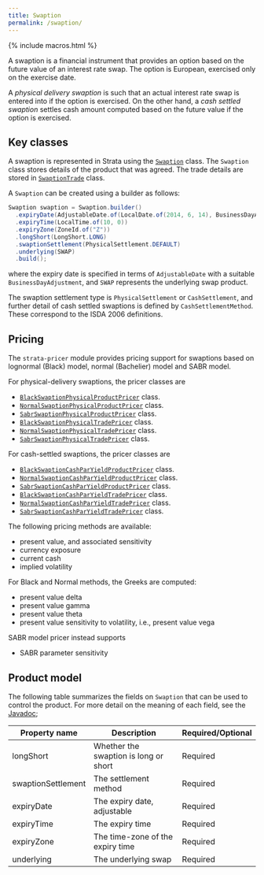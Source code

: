 ```yaml
---
title: Swaption
permalink: /swaption/
---
```


{% include macros.html %}

A swaption is a financial instrument that provides an option based on the future value of an interest rate swap.
The option is European, exercised only on the exercise date.

A *physical delivery swaption* is such that an actual interest rate swap is entered into if the option is exercised.
On the other hand, a *cash settled swaption* settles cash amount computed based on the future value if the option is exercised.


## Key classes

A swaption is represented in Strata using the [`Swaption`]({{site.baseurl}}/apidocs/com/opengamma/strata/product/swaption/Swaption.html) class.
The `Swaption` class stores details of the product that was agreed.
The trade details are stored in [`SwaptionTrade`]({{site.baseurl}}/apidocs/com/opengamma/strata/product/swaption/SwaptionTrade.html) class.

A `Swaption` can be created using a builder as follows:

```java
Swaption swaption = Swaption.builder()
  .expiryDate(AdjustableDate.of(LocalDate.of(2014, 6, 14), BusinessDayAdjustment.of(FOLLOWING, HolidayCalendars.USNY)))
  .expiryTime(LocalTime.of(10, 0))
  .expiryZone(ZoneId.of("Z"))
  .longShort(LongShort.LONG)
  .swaptionSettlement(PhysicalSettlement.DEFAULT)
  .underlying(SWAP)
  .build();
```

where the expiry date is specified in terms of `AdjustableDate` with a suitable `BusinessDayAdjustment`, and `SWAP` represents the underlying swap product. 

The swaption settlement type is `PhysicalSettlement` or `CashSettlement`, and further detail of cash settled swaptions is defined by `CashSettlementMethod`.
These correspond to the ISDA 2006 definitions.


## Pricing

The `strata-pricer` module provides pricing support for swaptions based on lognormal (Black) model, normal (Bachelier) model and SABR model.

For physical-delivery swaptions, the pricer classes are

* [`BlackSwaptionPhysicalProductPricer`]({{site.baseurl}}/apidocs/com/opengamma/strata/pricer/swaption/BlackSwaptionPhysicalProductPricer.html) class.
* [`NormalSwaptionPhysicalProductPricer`]({{site.baseurl}}/apidocs/com/opengamma/strata/pricer/swaption/NormalSwaptionPhysicalProductPricer.html) class.
* [`SabrSwaptionPhysicalProductPricer`]({{site.baseurl}}/apidocs/com/opengamma/strata/pricer/swaption/SabrSwaptionPhysicalProductPricer.html) class.
* [`BlackSwaptionPhysicalTradePricer`]({{site.baseurl}}/apidocs/com/opengamma/strata/pricer/swaption/BlackSwaptionPhysicalTradePricer.html) class.
* [`NormalSwaptionPhysicalTradePricer`]({{site.baseurl}}/apidocs/com/opengamma/strata/pricer/swaption/NormalSwaptionPhysicalTradePricer.html) class.
* [`SabrSwaptionPhysicalTradePricer`]({{site.baseurl}}/apidocs/com/opengamma/strata/pricer/swaption/SabrSwaptionPhysicalTradePricer.html) class.

For cash-settled swaptions, the pricer classes are

* [`BlackSwaptionCashParYieldProductPricer`]({{site.baseurl}}/apidocs/com/opengamma/strata/pricer/swaption/BlackSwaptionCashParYieldProductPricer.html) class.
* [`NormalSwaptionCashParYieldProductPricer`]({{site.baseurl}}/apidocs/com/opengamma/strata/pricer/swaption/NormalSwaptionCashParYieldProductPricer.html) class.
* [`SabrSwaptionCashParYieldProductPricer`]({{site.baseurl}}/apidocs/com/opengamma/strata/pricer/swaption/SabrSwaptionCashParYieldProductPricer.html) class.
* [`BlackSwaptionCashParYieldTradePricer`]({{site.baseurl}}/apidocs/com/opengamma/strata/pricer/swaption/BlackSwaptionCashParYieldTradePricer.html) class.
* [`NormalSwaptionCashParYieldTradePricer`]({{site.baseurl}}/apidocs/com/opengamma/strata/pricer/swaption/NormalSwaptionCashParYieldTradePricer.html) class.
* [`SabrSwaptionCashParYieldTradePricer`]({{site.baseurl}}/apidocs/com/opengamma/strata/pricer/swaption/SabrSwaptionCashParYieldTradePricer.html) class.

The following pricing methods are available:

* present value, and associated sensitivity
* currency exposure
* current cash
* implied volatility

For Black and Normal methods, the Greeks are computed:

* present value delta
* present value gamma
* present value theta
* present value sensitivity to volatility, i.e., present value vega

SABR model pricer instead supports

* SABR parameter sensitivity


## Product model

The following table summarizes the fields on `Swaption` that can be used to control the product.
For more detail on the meaning of each field, see the [Javadoc]({{site.baseurl}}/apidocs/com/opengamma/strata/product/swaption/Swaption.html);

| Property name     | Description | Required/Optional |
|-------------------|-------------|-------------------|
| longShort         | Whether the swaption is long or short | Required |
| swaptionSettlement| The settlement method | Required |
| expiryDate        | The expiry date, adjustable | Required |
| expiryTime        | The expiry time | Required |
| expiryZone        | The time-zone of the expiry time | Required |
| underlying        | The underlying swap | Required |



